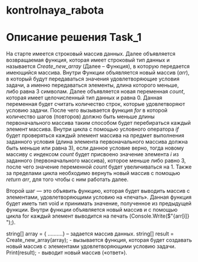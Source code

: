# kontrolnaya_rabota

# __Описание решения Task_1__

На старте имеется строковый массив данных. Далее объявляется возвращаемая функция, которая имеет строковый тип данных и называется _Create_new_array_ (Далее – Функция), в которую передается имеющийся массива. Внутри Функции объявляется новый массив (_arr_), в который будут передаваться значения удовлетворяющие условия задачи, а именно передаваться элементы, длина которого меньше, либо равна 3 символам. Далее объявляется новая переменная _count_, которая имеет целочисленный тип данных и равна 0. Данная переменная будет считать количество строк, которые удовлетворяют условию задачи. После чего вызывается функция _for_ в которой количество шагов (повторов) должно быть меньше длины первоначального массива таким способом будет перебираться каждый элемент массива. Внутри цикла c помощью условного оператора _if_ будет проверяться каждый элемент массива на предмет выполнения заданного условия (длина элемента первоначального массива должна быть меньше или равна 3), если данное условие верно, тогда новому массиву с индексом _count_ будет присвоено значение элемента _i_ из заданного (первоначального массива), которое меньше либо равно 3, после чего значение переменной _count_ будет увеличиваться на 1. Также за пределами цикла необходимо вернуть новый массив с помощью _return arr_, для того чтобы с ним работать далее.

Второй шаг — это объявить функцию, которая будет выводить массив с элементами, удовлетворяющими условию на «печать». Данная функция будет иметь тип void и принимать значение, полученное из предыдущей функции. Внутри функции объявляется новый массив и с помощью цикла for каждый элемент выводится на печать (Console.Write($"{arr[i]} ");).

string[] array = { ……….} – задается массив данных.
string[] result = Create_new_array(array); - вызывается функция, которая будет создавать новый массив с элементами удовлетворяющими условию задачи.
Print(result); - выводит новый массив («ответ»).
